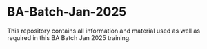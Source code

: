 # BA-Batch-Jan-2025
This repository contains all information and material used as well as required in this BA Batch Jan 2025 training.
